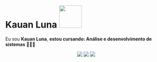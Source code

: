# Kauan Luna <img src="https://images-wixmp-ed30a86b8c4ca887773594c2.wixmp.com/f/2524c03c-056b-444a-aaa6-c6a751a76e57/djzw92b-a6720b6a-e682-4bf9-9b36-f6e1332cc446.gif?token=eyJ0eXAiOiJKV1QiLCJhbGciOiJIUzI1NiJ9.eyJzdWIiOiJ1cm46YXBwOjdlMGQxODg5ODIyNjQzNzNhNWYwZDQxNWVhMGQyNmUwIiwiaXNzIjoidXJuOmFwcDo3ZTBkMTg4OTgyMjY0MzczYTVmMGQ0MTVlYTBkMjZlMCIsIm9iaiI6W1t7InBhdGgiOiJcL2ZcLzI1MjRjMDNjLTA1NmItNDQ0YS1hYWE2LWM2YTc1MWE3NmU1N1wvZGp6dzkyYi1hNjcyMGI2YS1lNjgyLTRiZjktOWIzNi1mNmUxMzMyY2M0NDYuZ2lmIn1dXSwiYXVkIjpbInVybjpzZXJ2aWNlOmZpbGUuZG93bmxvYWQiXX0.0YJ4pC7P43HODk-PsSb_4f6s5jrklkEpciP9Qe9s7nY" width="70px">

Eu sou <strong>Kauan Luna</strong>, <strong>estou cursando: Análise e desenvolvimento de sistemas</strong> 👨🏻‍💻 


<div align="center">

  <a href="#" alt="Gmail">
    <img src="https://img.shields.io/badge/-Gmail-FF0000?style=flat-square&labelColor=FF0000&logo=gmail&logoColor=white&link=LINK-DO-SEU-EMAIL"/></a>

  <a href="#" alt="Linkedin">
    <img src="https://img.shields.io/badge/-Linkedin-0e76a8?style=flat-square&logo=Linkedin&logoColor=white&link=LINK-DO-SEU-LINKEDIN" /></a>

  <a href="#" alt="Instagram">
    <img src="https://img.shields.io/badge/-Instagram-DF0174?style=flat-square&labelColor=DF0174&logo=instagram&logoColor=white&link=LINK-DO-SEU-INSTAGRAM"/></a>

</div>
